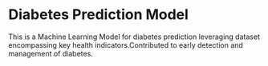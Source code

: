# Diabetes Prediction Model 
This is a Machine Learning Model for diabetes prediction leveraging dataset encompassing key health indicators.Contributed to early detection and management of diabetes.
